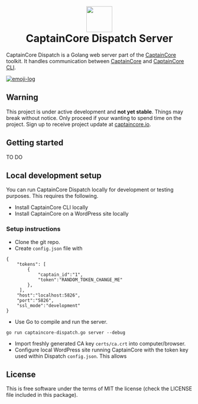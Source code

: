 <h1 align="center">
  <a href="https://captaincore.io"><img src="https://captaincore.io/wp-content/uploads/2018/02/main-web-icons-captain.png" width="70" /></a><br />
CaptainCore Dispatch Server

</h1>

CaptainCore Dispatch is a Golang web server part of the [CaptainCore](https://captaincore.io) toolkit. It handles communication between [CaptainCore](https://github.com/captaincore/captaincore-gui) and [CaptainCore CLI](https://github.com/captaincore/captaincore-cli).

[![emoji-log](https://cdn.rawgit.com/ahmadawais/stuff/ca97874/emoji-log/flat.svg)](https://github.com/ahmadawais/Emoji-Log/)

## **Warning**
This project is under active development and **not yet stable**. Things may break without notice. Only proceed if your wanting to spend time on the project. Sign up to receive project update at [captaincore.io](https://captaincore.io/).

## Getting started

TO DO

## Local development setup

You can run CaptainCore Dispatch locally for development or testing purposes. This requires the following.


- Install CaptainCore CLI locally
- Install CaptainCore on a WordPress site locally

### Setup instructions

- Clone the git repo.
- Create `config.json` file with
```
{
    "tokens": [
        {
            "captain_id":"1",
            "token":"RANDOM_TOKEN_CHANGE_ME"
        },
     ],
    "host":"localhost:5826",
    "port":"5826",
    "ssl_mode":"development"
}
```
- Use Go to compile and run the server. 
```
go run captaincore-dispatch.go server --debug
```
- Import freshly generated CA key `certs/ca.crt` into computer/browser.
- Configure local WordPress site running CaptainCore with the token key used within Dispatch `config.json`. This allows

## License
This is free software under the terms of MIT the license (check the LICENSE file included in this package).
